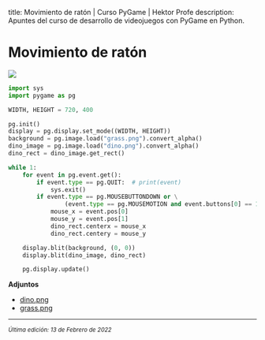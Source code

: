 title: Movimiento de ratón | Curso PyGame | Hektor Profe
description: Apuntes del curso de desarrollo de videojuegos con PyGame en Python.

# Movimiento de ratón

![]({{cdn}}/pygame/007.gif)

```python
import sys
import pygame as pg

WIDTH, HEIGHT = 720, 400

pg.init()
display = pg.display.set_mode((WIDTH, HEIGHT))
background = pg.image.load("grass.png").convert_alpha()
dino_image = pg.image.load("dino.png").convert_alpha()
dino_rect = dino_image.get_rect()

while 1:
    for event in pg.event.get():
        if event.type == pg.QUIT:  # print(event)
            sys.exit()
        if event.type == pg.MOUSEBUTTONDOWN or \
                (event.type == pg.MOUSEMOTION and event.buttons[0] == 1):
            mouse_x = event.pos[0]
            mouse_y = event.pos[1]
            dino_rect.centerx = mouse_x
            dino_rect.centery = mouse_y

    display.blit(background, (0, 0))
    display.blit(dino_image, dino_rect)

    pg.display.update()
```

**Adjuntos**

* [dino.png]({{cdn}}/pygame/dino.png)
* [grass.png]({{cdn}}/pygame/grass.png)


___
<small class="edited"><i>Última edición: 13 de Febrero de 2022</i></small>